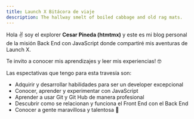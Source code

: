 ```yaml
---
title: Launch X Bitácora de viaje
description: The hallway smelt of boiled cabbage and old rag mats.
---
```


Hola ✌️  soy el explorer **Cesar Pineda (htmtmx)** y este es mi blog personal  de la misión Back End con JavaScript donde compartiré mis aventuras de Launch X.

Te invito a conocer mis aprendizajes y leer mis experiencias! 🤓

Las espectativas que tengo para esta travesía son:

- Adquirir y desarrollar habilidades para ser un developer excepcional
- Conocer, aprender y experimentar con JavaScript
- Aprender a usar Git y Git Hub de manera profesional
- Descubrir como se relacionan y funciona el Front End con el Back End
- Conocer a gente maravillosa y talentosa
🚀
